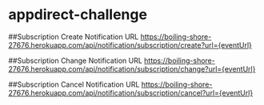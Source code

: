 # appdirect-challenge



##Subscription Create Notification URL
https://boiling-shore-27676.herokuapp.com/api/notification/subscription/create?url={eventUrl}

##Subscription Change Notification URL
https://boiling-shore-27676.herokuapp.com/api/notification/subscription/change?url={eventUrl}

##Subscription Cancel Notification URL
https://boiling-shore-27676.herokuapp.com/api/notification/subscription/cancel?url={eventUrl}